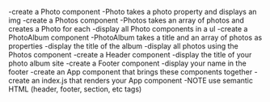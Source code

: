 -create a Photo component
-Photo takes a photo property and displays an img
-create a Photos component
-Photos takes an array of photos and creates a Photo for each
-display all Photo components in a ul
-create a PhotoAlbum component
-PhotoAlbum takes a title and an array of photos as properties
-display the title of the album
-display all photos using the Photos component
-create a Header component
-display the title of your photo album site
-create a Footer component
-display your name in the footer
-create an App component that brings these components together
-create an index.js that renders your App component
-NOTE use semantic HTML (header, footer, section, etc tags)
